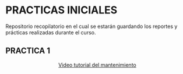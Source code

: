 # PRACTICAS INICIALES

Repositorio recopilatorio en el cual se estarán guardando los reportes y prácticas realizadas durante el curso.

## PRACTICA 1

<p align="center">
  <a href="https://youtu.be/YIleKCYH_Zc" target="_blank">Video tutorial del mantenimiento</a>
</p>
